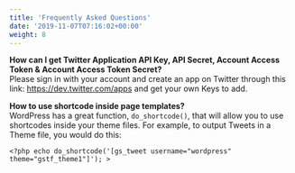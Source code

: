 ```yaml
---
title: 'Frequently Asked Questions'
date: '2019-11-07T07:16:02+00:00'
weight: 8
---
```

**How can I get Twitter Application API Key, API Secret, Account Access Token &amp; Account Access Token Secret?**  
Please sign in with your account and create an app on Twitter through this link: <https://dev.twitter.com/apps> and get your own Keys to add.

  
**How to use shortcode inside page templates?**  
WordPress has a great function, <code>do_shortcode()</code>, that will allow you to use shortcodes inside your theme files. For example, to output Tweets in a Theme file, you would do this: 

```
<?php echo do_shortcode('[gs_tweet username="wordpress" theme="gstf_theme1"]'); >
```